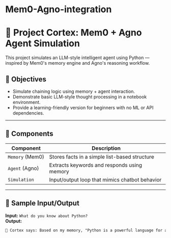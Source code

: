 # Mem0-Agno-integration
# 🧠 Project Cortex: Mem0 + Agno Agent Simulation

This project simulates an LLM-style intelligent agent using Python — inspired by Mem0's memory engine and Agno's reasoning workflow.

## 🚀 Objectives
- Simulate chaining logic using memory + agent interaction.
- Demonstrate basic LLM-style thought processing in a notebook environment.
- Provide a learning-friendly version for beginners with no ML or API dependencies.

---

## 🧱 Components

| Component       | Description                                     |
|----------------|-------------------------------------------------|
| `Memory` (Mem0)| Stores facts in a simple list-based structure   |
| `Agent` (Agno) | Extracts keywords and responds using memory     |
| `Simulation`   | Input/output loop that mimics chatbot behavior  |

---

## 🧪 Sample Input/Output

**Input:** `What do you know about Python?`  
**Output:**  
```txt
🧠 Cortex says: Based on my memory, "Python is a powerful language for automation."
